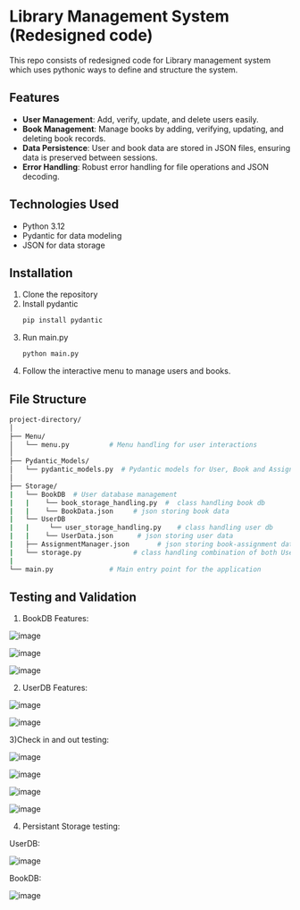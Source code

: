 # Library Management System (Redesigned code)

This repo consists of redesigned code for Library management system which uses pythonic ways to define and structure the system. 

## Features

- **User Management**: Add, verify, update, and delete users easily.
- **Book Management**: Manage books by adding, verifying, updating, and deleting book records.
- **Data Persistence**: User and book data are stored in JSON files, ensuring data is preserved between sessions.
- **Error Handling**: Robust error handling for file operations and JSON decoding.

## Technologies Used

- Python 3.12
- Pydantic for data modeling
- JSON for data storage

## Installation

1. Clone the repository
2. Install pydantic
   ```bash
   pip install pydantic
3. Run main.py
   ```bash
   python main.py
4. Follow the interactive menu to manage users and books.

## File Structure
```bash
project-directory/
│
├── Menu/
│   └── menu.py          # Menu handling for user interactions
│
├── Pydantic_Models/
│   └── pydantic_models.py  # Pydantic models for User, Book and Assignment data
│
├── Storage/
|   └── BookDB  # User database management
|   |    └── book_storage_handling.py  #  class handling book db
|   |    └── BookData.json     # json storing book data
|   └── UserDB
|   |     └── user_storage_handling.py    # class handling user db
|   |    └── UserData.json      # json storing user data
|   ├── AssignmentManager.json       # json storing book-assignment data
|   └── storage.py             # class handling combination of both UserDB and BookDB as inheritence
|
└── main.py              # Main entry point for the application
```

## Testing and Validation
1) BookDB Features:

![image](https://github.com/user-attachments/assets/21ef3053-5119-4853-b389-41d32165a72a)

![image](https://github.com/user-attachments/assets/9171b9c9-8c4b-4fda-baf8-0fdf0e62139c)

![image](https://github.com/user-attachments/assets/d0bb1111-9ca7-4782-b9da-e8b757e39596)

2) UserDB Features:

![image](https://github.com/user-attachments/assets/3e4dbcfc-da85-4dbb-b020-c06ecd53f187)

   
![image](https://github.com/user-attachments/assets/d699eaa2-9fdb-4379-839f-1b875cb4bb0e)

3)Check in and out testing:

![image](https://github.com/user-attachments/assets/482e9ed2-df5c-4101-804f-66ebfdad6c78)

![image](https://github.com/user-attachments/assets/6b9ece7f-7d9b-4e1a-ba52-a29a7c5794cc)

![image](https://github.com/user-attachments/assets/e31420b0-597f-4ac1-9b86-ae415800868b)

![image](https://github.com/user-attachments/assets/4b1dad65-267a-4321-82fb-0ff320e2562f)

4) Persistant Storage testing:

UserDB:

![image](https://github.com/user-attachments/assets/c3d521f8-bedd-4a23-aa24-953cb3b45c4e)

BookDB:

![image](https://github.com/user-attachments/assets/9b28b908-ccf8-4a13-8fd0-ca0555d8ac06)












